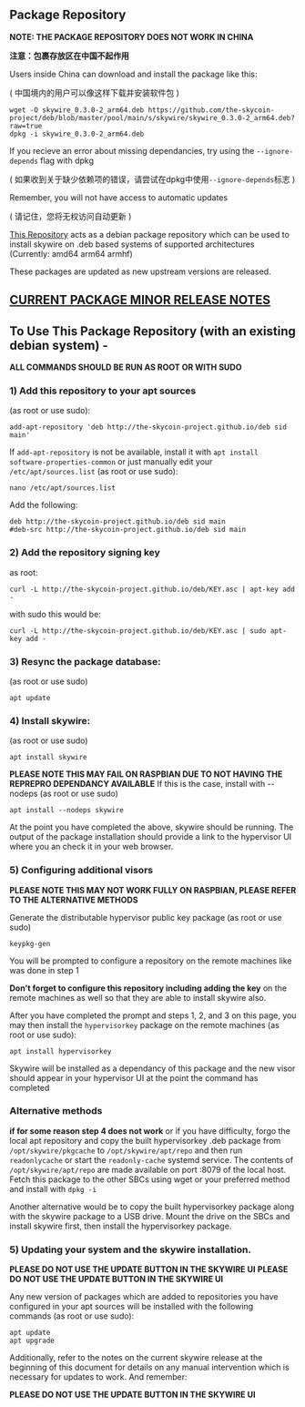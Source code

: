 ## Package Repository

**NOTE: THE PACKAGE REPOSITORY DOES NOT WORK IN CHINA**

**注意：包裹存放区在中国不起作用**

Users inside China can download and install the package like this:

( 中国境内的用户可以像这样下载并安装软件包 )

```
wget -O skywire_0.3.0-2_arm64.deb https://github.com/the-skycoin-project/deb/blob/master/pool/main/s/skywire/skywire_0.3.0-2_arm64.deb?raw=true
dpkg -i skywire_0.3.0-2_arm64.deb
```

If you recieve an error about missing dependancies, try using the `--ignore-depends` flag with dpkg

( 如果收到关于缺少依赖项的错误，请尝试在dpkg中使用`--ignore-depends`标志 )

Remember, you will not have access to automatic updates

( 请记住，您将无权访问自动更新 )


[This Repository](https://the-skycoin-project.github.io/deb) acts as a debian package repository which can be used to install skywire on .deb based systems of supported architectures (Currently: amd64 arm64 armhf)

These packages are updated as new upstream versions are released.

## [CURRENT PACKAGE MINOR RELEASE NOTES](/NOTE.md)

## To Use This Package Repository (with an existing debian system) -

**ALL COMMANDS SHOULD BE RUN AS ROOT OR WITH SUDO**

### 1) Add this repository to your apt sources
(as root or use sudo):
```
add-apt-repository 'deb http://the-skycoin-project.github.io/deb sid main'
```

If `add-apt-repository` is not be available, install it with `apt install software-properties-common`
or just manually edit your `/etc/apt/sources.list` (as root or use sudo):
```
nano /etc/apt/sources.list
```

Add the following:
```
deb http://the-skycoin-project.github.io/deb sid main
#deb-src http://the-skycoin-project.github.io/deb sid main
```

### 2) Add the repository signing key
as root:
```
curl -L http://the-skycoin-project.github.io/deb/KEY.asc | apt-key add -
```
with sudo this would be:
```
curl -L http://the-skycoin-project.github.io/deb/KEY.asc | sudo apt-key add -
```

### 3) Resync the package database:
(as root or use sudo)
```
apt update
```

### 4) Install skywire:
(as root or use sudo)
```
apt install skywire
```

**PLEASE NOTE THIS MAY FAIL ON RASPBIAN DUE TO NOT HAVING THE REPREPRO DEPENDANCY AVAILABLE**
If this is the case, install with --nodeps
(as root or use sudo)
```
apt install --nodeps skywire
```




At the point you have completed the above, skywire should be running. The output of the package installation should provide a link to the hypervisor UI where you an check it in your web browser.

### 5) Configuring additional visors
**PLEASE NOTE THIS MAY NOT WORK FULLY ON RASPBIAN, PLEASE REFER TO THE ALTERNATIVE METHODS**

Generate the distributable hypervisor public key package
(as root or use sudo)
```
keypkg-gen
```

You will be prompted to configure a repository on the remote machines like was done in step 1

**Don't forget to configure this repository including adding the key** on the remote machines as well so that they are able to install skywire also.

After you have completed the prompt and steps 1, 2, and 3 on this page, you may then install the `hypervisorkey` package on the remote machines (as root or use sudo):
```
apt install hypervisorkey
```

Skywire will be installed as a dependancy of this package and the new visor should appear in your hypervisor UI at the point the command has completed

### Alternative methods

**if for some reason step 4 does not work** or if you have difficulty, forgo the local apt repository and copy the built hypervisorkey .deb package from `/opt/skywire/pkgcache` to `/opt/skywire/apt/repo` and then run `readonlycache` or start the `readonly-cache` systemd service. The contents of `/opt/skywire/apt/repo` are made available on port :8079 of the local host. Fetch this package to the other SBCs using wget or your preferred method and install with `dpkg -i`

Another alternative would be to copy the built hypervisorkey package along with the skywire package to a USB drive. Mount the drive on the SBCs and install skywire first, then install the hypervisorkey package.

### 5) Updating your system and the skywire installation.
**PLEASE DO NOT USE THE UPDATE BUTTON IN THE SKYWIRE UI**
**PLEASE DO NOT USE THE UPDATE BUTTON IN THE SKYWIRE UI**

Any new version of packages which are added to repositories you have configured in your apt sources will be installed with the following commands (as root or use sudo):
```
apt update
apt upgrade
```

Additionally, refer to the notes on the current skywire release at the beginning of this document for details on any manual intervention which is necessary for updates to work. And remember:

**PLEASE DO NOT USE THE UPDATE BUTTON IN THE SKYWIRE UI**
